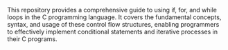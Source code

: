 This repository provides a comprehensive guide to using if, for, and while loops in the C programming language. It covers the fundamental concepts, syntax, and usage of these control flow structures, enabling programmers to effectively implement conditional statements and iterative processes in their C programs.
